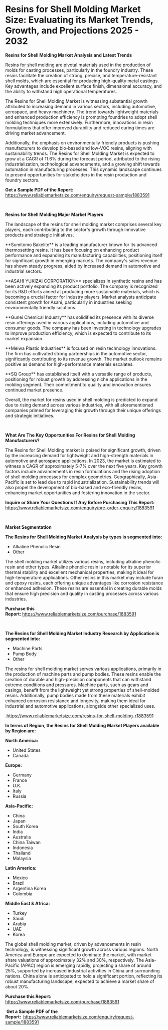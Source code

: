 <p><h1>Resins for Shell Molding Market Size: Evaluating its Market Trends, Growth, and Projections 2025 - 2032</h1></p><p><strong>Resins for Shell Molding Market Analysis and Latest Trends</strong></p>
<p><p>Resins for shell molding are pivotal materials used in the production of molds for casting processes, particularly in the foundry industry. These resins facilitate the creation of strong, precise, and temperature-resistant shell molds, which are essential for producing high-quality metal castings. Key advantages include excellent surface finish, dimensional accuracy, and the ability to withstand high operational temperatures.</p><p>The Resins for Shell Molding Market is witnessing substantial growth attributed to increasing demand in various sectors, including automotive, aerospace, and heavy machinery. The trend towards lightweight materials and enhanced production efficiency is prompting foundries to adopt shell molding techniques more extensively. Furthermore, innovations in resin formulations that offer improved durability and reduced curing times are driving market advancement.</p><p>Additionally, the emphasis on environmentally friendly products is pushing manufacturers to develop bio-based and low-VOC resins, aligning with sustainability trends. The Resins for Shell Molding Market is expected to grow at a CAGR of 11.6% during the forecast period, attributed to the rising industrialization, technological advancements, and a growing shift towards automation in manufacturing processes. This dynamic landscape continues to present opportunities for stakeholders in the resin production and foundry sectors.</p></p>
<p><strong>Get a Sample PDF of the Report:&nbsp;</strong> <a href="https://www.reliablemarketsize.com/enquiry/request-sample/1883591?utm_campaign=3054&utm_medium=2&utm_source=Github&utm_content=ia&utm_term=15042025&utm_id=resins-for-shell-molding">https://www.reliablemarketsize.com/enquiry/request-sample/1883591</a></p>
<p>&nbsp;</p>
<p><strong>Resins for Shell Molding Major Market Players</strong></p>
<p><p>The landscape of the resins for shell molding market comprises several key players, each contributing to the sector's growth through innovative products and strategic initiatives. </p><p>**Sumitomo Bakelite** is a leading manufacturer known for its advanced thermosetting resins. It has been focusing on enhancing product performance and expanding its manufacturing capabilities, positioning itself for significant growth in emerging markets. The company's sales revenue has shown steady progress, aided by increased demand in automotive and industrial sectors.</p><p>**ASAHI YUKIZAI CORPORATION** specializes in synthetic resins and has been actively expanding its product portfolio. The company is recognized for its R&D efforts aimed at producing more sustainable materials, which is becoming a crucial factor for industry players. Market analysts anticipate consistent growth for Asahi, particularly in industries seeking environmentally friendly solutions.</p><p>**Gunei Chemical Industry** has solidified its presence with its diverse resin offerings used in various applications, including automotive and consumer goods. The company has been investing in technology upgrades to improve production efficiency, which is expected to contribute to its market expansion.</p><p>**Meiwa Plastic Industries** is focused on resin technology innovations. The firm has cultivated strong partnerships in the automotive sector, significantly contributing to its revenue growth. The market outlook remains positive as demand for high-performance materials escalates.</p><p>**SQ Group** has established itself with a versatile range of products, positioning for robust growth by addressing niche applications in the molding segment. Their commitment to quality and innovation ensures continued market presence.</p><p>Overall, the market for resins used in shell molding is predicted to expand due to rising demand across various industries, with all aforementioned companies primed for leveraging this growth through their unique offerings and strategic initiatives.</p></p>
<p>&nbsp;</p>
<p><strong>What Are The Key Opportunities For Resins for Shell Molding Manufacturers?</strong></p>
<p><p>The Resins for Shell Molding market is poised for significant growth, driven by the increasing demand for lightweight and high-strength materials in automotive and aerospace applications. In 2023, the market is estimated to witness a CAGR of approximately 5-7% over the next five years. Key growth factors include advancements in resin formulations and the rising adoption of shell molding processes for complex geometries. Geographically, Asia-Pacific is set to lead due to rapid industrialization. Sustainability trends will also propel the development of bio-based and eco-friendly resins, enhancing market opportunities and fostering innovation in the sector.</p></p>
<p><strong>Inquire or Share Your Questions If Any Before Purchasing This Report:</strong> <a href="https://www.reliablemarketsize.com/enquiry/pre-order-enquiry/1883591?utm_campaign=3054&utm_medium=2&utm_source=Github&utm_content=ia&utm_term=15042025&utm_id=resins-for-shell-molding">https://www.reliablemarketsize.com/enquiry/pre-order-enquiry/1883591</a></p>
<p>&nbsp;</p>
<p><strong>Market Segmentation</strong></p>
<p><strong>The Resins for Shell Molding Market Analysis by types is segmented into:</strong></p>
<p><ul><li>Alkaline Phenolic Resin</li><li>Other</li></ul></p>
<p><p>The shell molding market utilizes various resins, including alkaline phenolic resin and other types. Alkaline phenolic resin is notable for its superior thermal stability and excellent mechanical properties, making it ideal for high-temperature applications. Other resins in this market may include furan and epoxy resins, each offering unique advantages like corrosion resistance or enhanced adhesion. These resins are essential in creating durable molds that ensure high precision and quality in casting processes across various industries.</p></p>
<p><strong>Purchase this Report:&nbsp;</strong><a href="https://www.reliablemarketsize.com/purchase/1883591?utm_campaign=3054&utm_medium=2&utm_source=Github&utm_content=ia&utm_term=15042025&utm_id=resins-for-shell-molding">https://www.reliablemarketsize.com/purchase/1883591</a></p>
<p>&nbsp;</p>
<p><strong>The Resins for Shell Molding Market Industry Research by Application is segmented into:</strong></p>
<p><ul><li>Machine Parts</li><li>Pump Body</li><li>Other</li></ul></p>
<p><p>The resins for shell molding market serves various applications, primarily in the production of machine parts and pump bodies. These resins enable the creation of durable and high-precision components that can withstand extreme conditions and pressures. Machine parts, such as gears and casings, benefit from the lightweight yet strong properties of shell-molded resins. Additionally, pump bodies made from these materials exhibit enhanced corrosion resistance and longevity, making them ideal for industrial and automotive applications, alongside other specialized uses.</p></p>
<p><a href="https://www.reliablemarketsize.com/resins-for-shell-molding-r1883591?utm_campaign=3054&utm_medium=2&utm_source=Github&utm_content=ia&utm_term=15042025&utm_id=resins-for-shell-molding">&nbsp;https://www.reliablemarketsize.com/resins-for-shell-molding-r1883591</a></p>
<p><strong>In terms of Region, the Resins for Shell Molding Market Players available by Region are:</strong></p>
<p>
    <p> <strong> North America: </strong>
        <ul>
            <li>United States</li>
            <li>Canada</li>
        </ul>
        </p> 
    <p> <strong> Europe: </strong>
        <ul>
            <li>Germany</li>
            <li>France</li>
            <li>U.K.</li>
            <li>Italy</li>
            <li>Russia</li>
        </ul>
        </p> 
    <p> <strong> Asia-Pacific: </strong>
        <ul>
            <li>China</li>
            <li>Japan</li>
            <li>South Korea</li>
            <li>India</li>
            <li>Australia</li>
            <li>China Taiwan</li>
            <li>Indonesia</li>
            <li>Thailand</li>
            <li>Malaysia</li>
        </ul>
        </p> 
    <p> <strong> Latin America: </strong>
        <ul>
            <li>Mexico</li>
            <li>Brazil</li>
            <li>Argentina Korea</li>
            <li>Colombia</li>
        </ul>
        </p> 
    <p> <strong> Middle East & Africa: </strong>
        <ul>
            <li>Turkey</li>
            <li>Saudi</li>
            <li>Arabia</li>
            <li>UAE</li>
            <li>Korea</li>
        </ul>
    </p>
    </p>
<p><p>The global shell molding market, driven by advancements in resin technology, is witnessing significant growth across various regions. North America and Europe are expected to dominate the market, with market share valuations of approximately 32% and 30%, respectively. The Asia-Pacific (APAC) region is emerging rapidly, projecting a share of around 25%, supported by increased industrial activities in China and surrounding nations. China alone is anticipated to hold a significant portion, reflecting its robust manufacturing landscape, expected to achieve a market share of about 20%.</p></p>
<p><strong>Purchase this Report: </strong><a href="https://www.reliablemarketsize.com/purchase/1883591?utm_campaign=3054&utm_medium=2&utm_source=Github&utm_content=ia&utm_term=15042025&utm_id=resins-for-shell-molding">https://www.reliablemarketsize.com/purchase/1883591</a></p>
<p>&nbsp;<strong>Get a Sample PDF of the Report:&nbsp;&nbsp;</strong><a href="https://www.reliablemarketsize.com/enquiry/request-sample/1883591?utm_campaign=3054&utm_medium=2&utm_source=Github&utm_content=ia&utm_term=15042025&utm_id=resins-for-shell-molding">https://www.reliablemarketsize.com/enquiry/request-sample/1883591</a></p>
<p><strong></strong></p>
<p><p></p><p></p><p></p></p>